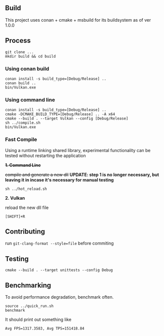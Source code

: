 ## Build
This project uses conan + cmake + msbuild for its buildsystem as of ver 1.0.0

## Process
```
git clone ...
mkdir build && cd build
```

### Using conan build
```
conan install -s build_type=[Debug/Release] ..
conan build ..
bin/Vulkan.exe
```

### Using command line
```
conan install -s build_type=[Debug/Release] ..
cmake -DCMAKE_BUILD_TYPE=[Debug/Release] .. -A x64
cmake --build . --target Vulkan --config [Debug/Release]
sh ../compile.sh
bin/Vulkan.exe
```

### Fast Compile
Using a runtime linking shared library, experimental functionality can be tested without restarting the application

~~**1. Command Line**~~

~~compile and generate a new dll~~ **UPDATE: step 1 is no longer necessary, but leaving it in incase it's necessary for manual testing**
```
sh ../hot_reload.sh
```

**2. Vulkan**

reload the new dll file
```
[SHIFT]+R
```

## Contributing
run `git-clang-format --style=file` before commiting

## Testing
```
cmake --build . --target unittests --config Debug
```

## Benchmarking
To avoid performance degradation, benchmark often.
```
source ../quick_run.sh
benchmark
```
It should print out something like
```
Avg FPS=1317.3583, Avg TPS=151418.84
```
